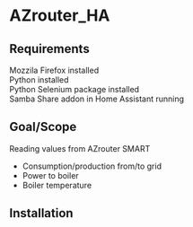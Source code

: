# AZrouter_HA

## **Requirements**<br>
Mozzila Firefox installed<br>
Python installed<br>
Python Selenium package installed<br>
Samba Share addon in Home Assistant running<br>

## **Goal/Scope**<br>
Reading values from AZrouter SMART<br>
- Consumption/production from/to grid<br>
- Power to boiler<br>
- Boiler temperature<br>

## Installation



